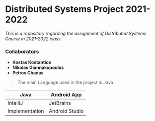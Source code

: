 # Distributed Systems Project 2021-2022

_This is a repository regarding the assignment of Distributed Systems Course in 2021-2022 class._

### Collaborators

* **Kostas Kostantios**
* **Nikolas Giannakopoulos**
* **Petros Chanas**

>The main Language used in the project is Java .


| Java     |Android App|
| ---      | ---       |
| IntelliJ | JetBrains |
| Implementation|Android Studio|    





